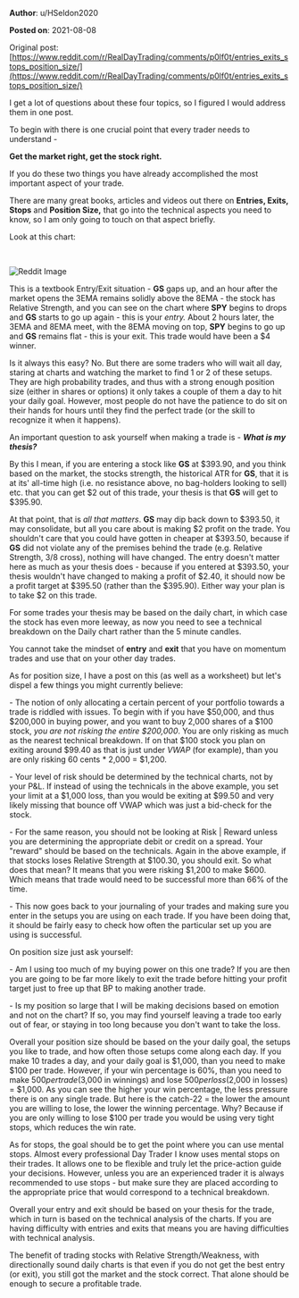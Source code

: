 **Author**: u/HSeldon2020

**Posted on**: 2021-08-08

Original post: [https://www.reddit.com/r/RealDayTrading/comments/p0lf0t/entries_exits_stops_position_size/](https://www.reddit.com/r/RealDayTrading/comments/p0lf0t/entries_exits_stops_position_size/)

I get a lot of questions about these four topics, so I figured I would address them in one post.

To begin with there is one crucial point that every trader needs to understand - 

**Get the market right, get the stock right.**

If you do these two things you have already accomplished the most important aspect of your trade. 

There are many great books, articles and videos out there on **Entries, Exits, Stops** and **Position Size,** that go into the technical aspects you need to know, so I am only going to touch on that aspect briefly.

Look at this chart:

&#x200B;

<img src="cache/images/4aba7d61157cc3874eb37b9286ec6cda.png" alt="Reddit Image">

This is a textbook Entry/Exit situation - **GS** gaps up, and an hour after the market opens the 3EMA remains solidly above the 8EMA - the stock has Relative Strength, and you can see on the chart where **SPY** begins to drops and **GS** starts to go up again - this is your *entry.*   About 2 hours later, the 3EMA and 8EMA meet, with the 8EMA moving on top, **SPY** begins to go up and **GS** remains flat - this is your exit.  This trade would have been a $4 winner.  

Is it always this easy? No.  But there are some traders who will wait all day, staring at charts and watching the market to find 1 or 2 of these setups.  They are high probability trades, and thus with a strong enough position size (either in shares or options) it only takes a couple of them a day to hit your daily goal.  However, most people do not have the patience to do sit on their hands for hours until they find the perfect trade (or the skill to recognize it when it happens).

An important question to ask yourself when making a trade is - ***What is my thesis?*** 

By this I mean, if you are entering a stock like **GS** at $393.90, and you think based on the market, the stocks strength, the historical ATR for **GS**, that it is at its' all-time high (i.e. no resistance above, no bag-holders looking to sell) etc. that you can get $2 out of this trade, your thesis is that **GS** will get to $395.90.

At that point, that is *all that matters*.  **GS** may dip back down to $393.50, it may consolidate, but all you care about is making $2 profit on the trade.  You shouldn't care that you could have gotten in cheaper at $393.50, because if **GS** did not violate any of the premises behind the trade (e.g. Relative Strength, 3/8 cross), nothing will have changed.   The entry doesn't matter here as much as your thesis does - because if you entered at $393.50, your thesis wouldn't have changed to making a profit of $2.40, it should now be a profit target at $395.50 (rather than the $395.90).  Either way your plan is to take $2 on this trade.

For some trades your thesis may be based on the daily chart, in which case the stock has even more leeway, as now you need to see a technical breakdown on the Daily chart rather than the 5 minute candles.  

You cannot take the mindset of **entry** and **exit** that you have on momentum trades and use that on your other day trades.  

As for position size, I have a post on this (as well as a worksheet) but let's dispel a few things you might currently believe:

\- The notion of only allocating a certain percent of your portfolio towards a trade is riddled with issues.  To begin with if you have $50,000, and thus $200,000 in buying power, and you want to buy 2,000 shares of a $100 stock, *you are not risking the entire $200,000*.  You are only risking as much as the nearest technical breakdown.  If on that $100 stock you plan on exiting around $99.40 as that is just under *VWAP* (for example), than you are only risking 60 cents \* 2,000 = $1,200.  

\- Your level of risk should be determined by the technical charts, not by your P&L.  If instead of using the technicals in the above example, you set your limit at a $1,000 loss, than you would be exiting at $99.50 and very likely missing that bounce off VWAP which was just a bid-check for the stock.

\- For the same reason, you should not be looking at Risk | Reward unless you are determining the appropriate debit or credit on a spread.   Your "reward" should be based on the technicals. Again in the above example, if that stocks loses Relative Strength at $100.30, you should exit.  So what does that mean?  It means that you were risking $1,200 to make $600.  Which means that trade would need to be successful more than 66% of the time.  

\- This now goes back to your journaling of your trades and making sure you enter in the setups you are using on each trade.  If you have been doing that, it should be fairly easy to check how often the particular set up you are using is successful.  

On position size just ask yourself:

\- Am I using too much of my buying power on this one trade?  If you are then you are going to be far more likely to exit the trade before hitting your profit target just to free up that BP to making another trade.

\- Is my position so large that I will be making decisions based on emotion and not on the chart? If so, you may find yourself leaving a trade too early out of fear, or staying in too long because you don't want to take the loss.

Overall your position size should be based on the your daily goal, the setups you like to trade, and how often those setups come along each day.  If you make 10 trades a day, and your daily goal is $1,000, than you need to make $100 per trade.  However, if your win percentage is 60%, than you need to make $500 per trade ($3,000 in winnings) and lose $500 per loss ($2,000 in losses) = $1,000.  As you can see the higher your win percentage, the less pressure there is on any single trade.   But here is the catch-22 = the lower the amount you are willing to lose, the lower the winning percentage.  Why? Because if you are only willing to lose $100 per trade you would be using very tight stops, which reduces the win rate.

As for stops, the goal should be to get the point where you can use mental stops.  Almost every professional Day Trader I know uses mental stops on their trades.  It allows one to be flexible and truly let the price-action guide your decisions.  However, unless you are an experienced trader it is always recommended to use stops - but make sure they are placed according to the appropriate price that would correspond to a technical breakdown.

Overall your entry and exit should be based on your thesis for the trade, which in turn is based on the technical analysis of the charts.  If you are having difficulty with entries and exits that means you are having difficulties with technical analysis. 

The benefit of trading stocks with Relative Strength/Weakness, with directionally sound daily charts is that even if you do not get the best entry (or exit), you still got the market and the stock correct.  That alone should be enough to secure a profitable trade.